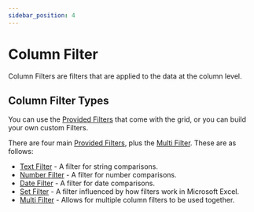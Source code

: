 ```yaml
---
sidebar_position: 4
---
```


# Column Filter

Column Filters are filters that are applied to the data at the column level.

## Column Filter Types
You can use the [Provided Filters](https://github.com/smolcan/ag-grid-jpa-adapter/tree/main/src/main/java/io/github/smolcan/aggrid/jpa/adapter/filter/provided) that come with the grid, or you can build your own custom Filters.

There are four main [Provided Filters](https://github.com/smolcan/ag-grid-jpa-adapter/tree/main/src/main/java/io/github/smolcan/aggrid/jpa/adapter/filter/provided), plus the [Multi Filter](https://github.com/smolcan/ag-grid-jpa-adapter/blob/main/src/main/java/io/github/smolcan/aggrid/jpa/adapter/filter/provided/AgMultiColumnFilter.java). These are as follows:
- [Text Filter](https://github.com/smolcan/ag-grid-jpa-adapter/blob/main/src/main/java/io/github/smolcan/aggrid/jpa/adapter/filter/provided/simple/AgTextColumnFilter.java) - A filter for string comparisons.
- [Number Filter](https://github.com/smolcan/ag-grid-jpa-adapter/blob/main/src/main/java/io/github/smolcan/aggrid/jpa/adapter/filter/provided/simple/AgNumberColumnFilter.java) - A filter for number comparisons.
- [Date Filter](https://github.com/smolcan/ag-grid-jpa-adapter/blob/main/src/main/java/io/github/smolcan/aggrid/jpa/adapter/filter/provided/simple/AgDateColumnFilter.java) - A filter for date comparisons.
- [Set Filter](https://github.com/smolcan/ag-grid-jpa-adapter/blob/main/src/main/java/io/github/smolcan/aggrid/jpa/adapter/filter/provided/AgSetColumnFilter.java) -  A filter influenced by how filters work in Microsoft Excel.
- [Multi Filter](https://github.com/smolcan/ag-grid-jpa-adapter/blob/main/src/main/java/io/github/smolcan/aggrid/jpa/adapter/filter/provided/AgMultiColumnFilter.java) - Allows for multiple column filters to be used together.